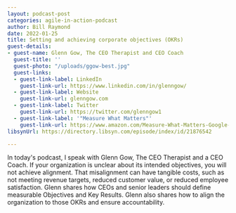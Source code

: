 ```yaml
---
layout: podcast-post
categories: agile-in-action-podcast
author: Bill Raymond
date: 2022-01-25
title: Setting and achieving corporate objectives (OKRs)
guest-details:
- guest-name: Glenn Gow, The CEO Therapist and CEO Coach
  guest-title: ''
  guest-photo: "/uploads/ggow-best.jpg"
  guest-links:
  - guest-link-label: LinkedIn
    guest-link-url: https://www.linkedin.com/in/glenngow/
  - guest-link-label: Website
    guest-link-url: glenngow.com
  - guest-link-label: Twitter
    guest-link-url: https://twitter.com/glenngow1
  - guest-link-label: '"Measure What Matters"'
    guest-link-url: https://www.amazon.com/Measure-What-Matters-Google-Foundation/dp/0525536221/ref=sr_1_2?crid=2D42DEP3S5Y42&keywords=jack+doerr+measure+what+matters&qid=1642663985&sprefix=jack+doerr+measure+what+matters%2Caps%2C157&sr=8-2
libsynUrl: https://directory.libsyn.com/episode/index/id/21876542

---
```

In today's podcast, I speak with Glenn Gow, The CEO Therapist and a CEO Coach. If your organization is unclear about its intended objectives, you will not achieve alignment. That misalignment can have tangible costs, such as not meeting revenue targets, reduced customer value, or reduced employee satisfaction. Glenn shares how CEOs and senior leaders should define measurable Objectives and Key Results. Glenn also shares how to align the organization to those OKRs and ensure accountability.